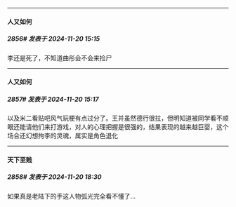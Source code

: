 ﻿
*****

####  人又如何  
##### 2856#       发表于 2024-11-20 15:15

李还是死了，不知道曲彤会不会来捡尸

*****

####  人又如何  
##### 2857#       发表于 2024-11-20 15:17

以及米二看贴吧风气玩梗有点过分了。王并虽然德行很拉，但明知道被同学看不顺眼还能请他们来打游戏，对人的心理把握是很强的，结果表现的越来越巨婴，这个场合还幻想拘李的灵魂，属实是角色退化


*****

####  天下至贱  
##### 2858#       发表于 2024-11-20 18:30

如果真是老陆下的手这人物弧光完全看不懂了...

